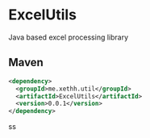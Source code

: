 # ExcelUtils
Java based excel processing library

## Maven
```xml
<dependency>
  <groupId>me.xethh.util</groupId>
  <artifactId>ExcelUtils</artifactId>
  <version>0.0.1</version>
</dependency>
```
ss
